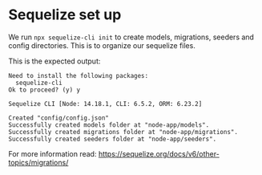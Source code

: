 # Sequelize set up

We run `npx sequelize-cli init` to create models, migrations, seeders and config directories. This is to
organize our sequelize files.

This is the expected output:

```
Need to install the following packages:
  sequelize-cli
Ok to proceed? (y) y

Sequelize CLI [Node: 14.18.1, CLI: 6.5.2, ORM: 6.23.2]

Created "config/config.json"
Successfully created models folder at "node-app/models".
Successfully created migrations folder at "node-app/migrations".
Successfully created seeders folder at "node-app/seeders".

```

For more information read: https://sequelize.org/docs/v6/other-topics/migrations/